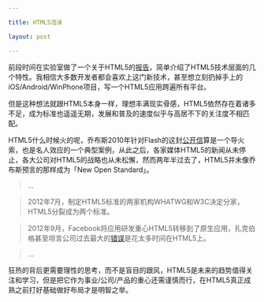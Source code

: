 ```yaml
---

title: HTML5泡沫

layout: post

---
```

前段时间在实验室做了一个关于HTML5的[报告][1]，简单介绍了HTML5技术层面的几个特性。我相信大多数开发者都会喜欢上这门新技术，甚至想立刻扔掉手上的iOS/Android/WinPhone项目，写一个HTML5应用跨遍所有平台。

但是这种想法就跟HTML5本身一样，理想丰满现实骨感，HTML5依然存在着诸多不足，成为标准也遥遥无期，发展和普及的速度似乎与高居不下的关注度不相匹配。

HTML5什么时候火的呢，乔布斯2010年针对Flash的这封[公开信][2]算是一个导火索，也是名人效应的一个典型案例，从此之后，各家媒体HTML5的新闻从未停止，各大公司对HTML5的战略也从未松懈，然而两年半过去了，HTML5并未像乔布斯预言的那样成为「New Open Standard」。

>...

>2012年7月，制定HTML5标准的两家机构WHATWG和W3C决定分家，HTML5分裂成为两个标准。

>2012年9月，Facebook将应用研发重心HTML5转移到了原生应用，扎克伯格甚至坦言公司过去最大的[错误][3]是花太多时间在HTML5上。

>...

狂热的背后更需要理性的思考，而不是盲目的跟风，HTML5是未来的趋势值得关注和学习，但是把它作为事业/公司/产品的重心还需谨慎而行，在HTML5真正成熟之前打好基础做好布局才是明智之举。

[1]:http://allenyip.github.com/HTML5/template/index.html "GitHub"
[2]:http://www.apple.com/hotnews/thoughts-on-flash/ "Apple"
[3]:http://techcrunch.com/2012/09/11/mark-zuckerberg-our-biggest-mistake-with-mobile-was-betting-too-much-on-html5/ "TechCrunch"